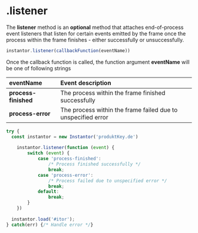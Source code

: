 # .listener

The **listener** method is an **optional** method that attaches end-of-process event listeners that listen for certain events emitted by the frame once the process within the frame finishes - either successfully or unsuccessfully.

```javascript
instantor.listener(callbackFunction(eventName))
```

Once the callback function is called, the function argument **eventName** will be one of following strings

| eventName | Event description |
| :--- | :--- |
| **process-finished** | The process within the frame finished successfully |
| **process-error** | The process within the frame failed due to unspecified error |

```javascript
try {
  const instantor = new Instantor('produktKey.de')
  
    instantor.listener(function (event) {
        switch (event) {
            case 'process-finished':
                /* Process finished successfully */
                break;
            case 'process-error':
                /* Process failed due to unspecified error */
                break;
            default:
                break;
        }
    })
  
  instantor.load('#itor');
} catch(err) {/* Handle error */}
```

